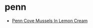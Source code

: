 # penn

 * [Penn Cove Mussels In Lemon Cream](../../index/p/penn-cove-mussels-in-lemon-cream-101276.json)
